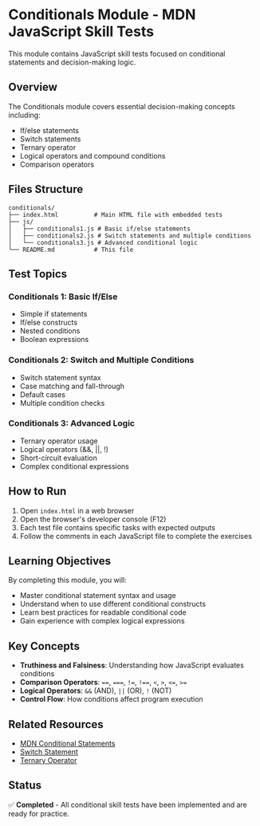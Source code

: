 # Conditionals Module - MDN JavaScript Skill Tests

This module contains JavaScript skill tests focused on conditional statements and decision-making logic.

## Overview

The Conditionals module covers essential decision-making concepts including:
- If/else statements
- Switch statements
- Ternary operator
- Logical operators and compound conditions
- Comparison operators

## Files Structure

```
conditionals/
├── index.html          # Main HTML file with embedded tests
├── js/
│   ├── conditionals1.js # Basic if/else statements
│   ├── conditionals2.js # Switch statements and multiple conditions
│   └── conditionals3.js # Advanced conditional logic
└── README.md           # This file
```

## Test Topics

### Conditionals 1: Basic If/Else
- Simple if statements
- If/else constructs
- Nested conditions
- Boolean expressions

### Conditionals 2: Switch and Multiple Conditions
- Switch statement syntax
- Case matching and fall-through
- Default cases
- Multiple condition checks

### Conditionals 3: Advanced Logic
- Ternary operator usage
- Logical operators (&&, ||, !)
- Short-circuit evaluation
- Complex conditional expressions

## How to Run

1. Open `index.html` in a web browser
2. Open the browser's developer console (F12)
3. Each test file contains specific tasks with expected outputs
4. Follow the comments in each JavaScript file to complete the exercises

## Learning Objectives

By completing this module, you will:
- Master conditional statement syntax and usage
- Understand when to use different conditional constructs
- Learn best practices for readable conditional code
- Gain experience with complex logical expressions

## Key Concepts

- **Truthiness and Falsiness**: Understanding how JavaScript evaluates conditions
- **Comparison Operators**: `==`, `===`, `!=`, `!==`, `<`, `>`, `<=`, `>=`
- **Logical Operators**: `&&` (AND), `||` (OR), `!` (NOT)
- **Control Flow**: How conditions affect program execution

## Related Resources

- [MDN Conditional Statements](https://developer.mozilla.org/en-US/docs/Web/JavaScript/Guide/Control_flow_and_error_handling#conditional_statements)
- [Switch Statement](https://developer.mozilla.org/en-US/docs/Web/JavaScript/Reference/Statements/switch)
- [Ternary Operator](https://developer.mozilla.org/en-US/docs/Web/JavaScript/Reference/Operators/Conditional_Operator)

## Status

✅ **Completed** - All conditional skill tests have been implemented and are ready for practice.
